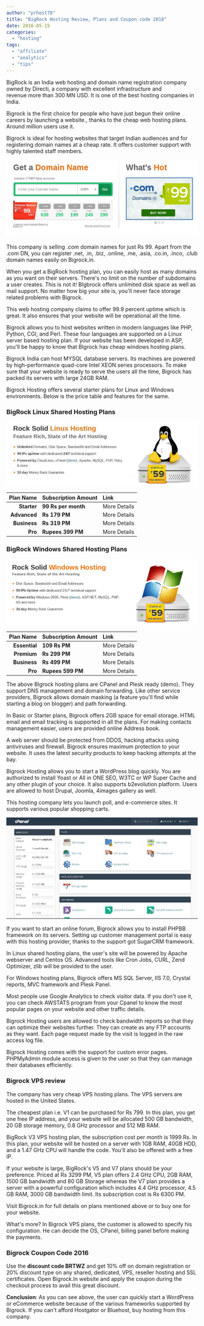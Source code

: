 ```yaml
---
author: "prhost78"
title: "BigRock Hosting Review, Plans and Coupon code 2018"
date: 2016-05-15
categories: 
  - "hosting"
tags: 
  - "affiliate"
  - "analytics"
  - "tips"
---
```


BigRock is an India web hosting and domain name registration company owned by Directi, a company with excellent infrastructure and revenue more than 300 MN USD. It is one of the best hosting companies in India.

Bigrock is the first choice for people who have just begun their online careers by launching a website., thanks to the cheap web hosting plans. Around million users use it.

Bigrock is ideal for hosting websites that target Indian audiences and for registering domain names at a cheap rate. It offers customer support with highly talented staff members.

![bigrock cheap domain name registeration](images/bigrock-dnr.jpeg)

This company is selling .com domain names for just Rs 99. Apart from the .com DN, you can register .net, .in, .biz, .online, .me, .asia, .co.in, .inco, .club domain names easily on Bigrock.in.

When you get a BigRock hosting plan, you can easily host as many domains as you want on their servers. There's no limit on the number of subdomains a user creates. This is not it! BIgbrock offers unlimited disk space as well as mail support. No matter how big your site is, you'll never face storage related problems with Bigrock.

This web hosting company claims to offer 99.9 percent uptime which is great. It also ensures that your website will be operational all the time.

Bigrock allows you to host websites written in modern languages like PHP, Python, CGI, and Perl. These four languages are supported on a Linux server based hosting plan. If your website has been developed in ASP, you'll be happy to know that BIgrock has cheap windows hosting plans.

Bigrock India can host MYSQL database servers. Its machines are powered by high-performance quad-core Intel XEON series processors. To make sure that your website is ready to serve the users all the time, Bigrock has packed its servers with large 24GB RAM.

Bigrock Hosting offers several starter plans for Linux and Windows environments. Below is the price table and features for the same.

### BigRock Linux Shared Hosting Plans

![bigrock linux hosting plans](images/bigrock-linux-hosting-plans-e1463301122740.jpeg)

| **Plan Name** | **Subscription Amount** | **Link** |
| --: | :-- | :-- |
| **Starter** | **99 Rs per month** | More Details |
| **Advanced** | **Rs 179 PM** | More Details |
| **Business** | **Rs 319 PM** | More Details |
| **Pro** | **Rupees 399 PM** | More Details |

### BigRock Windows Shared Hosting Plans

![bigrock windows hosting](images/bigrock-windows-hosting.jpeg)

| **Plan Name** | **Subscription Amount** | **Link** |
| --: | :-- | :-- |
| **Essential** | **109 Rs PM** | More Details |
| **Premium** | **Rs 299 PM** | More Details |
| **Business** | **Rs 499 PM** | More Details |
| **Pro** | **Rupees 599 PM** | More Details |

The above BIgrock hosting plans are CPanel and Plesk ready (demo). They support DNS management and domain forwarding. Like other service providers, Bigrock allows domain masking (a feature you'll find while starting a blog on blogger) and path forwarding.

In Basic or Starter plans, Bigrock offers 2GB space for email storage. HTML email and email tracking is supported in all the plans. For making contacts management easier, users are provided online Address book.

A web server should be protected from DDOS, hacking attacks using antiviruses and firewall. Bigrock ensures maximum protection to your website. It uses the latest security products to keep hacking attempts at the bay.

Bigrock Hosting allows you to start a WordPress blog quickly. You are authorized to install Yoast or All in ONE SEO, W3TC or WP Super Cache and any other plugin of your choice. It also supports b2evolution platform. Users are allowed to host Drupal, Joomla, 4images gallery as well.

This hosting company lets you launch poll, and e-commerce sites. It supports various popular shopping carts.

![bigrock cpanel demo](images/bigrock-cpanel.jpeg)

If you want to start an online forum, Bigrock allows you to install PHPBB framework on its servers. Setting up customer management portal is easy with this hosting provider, thanks to the support got SugarCRM framework.

In Linux shared hosting plans, the user's site will be powered by Apache webserver and Centos OS. Advanced tools like Cron Jobs, CURL, Zend Optimizer, zlib will be provided to the user.

For Windows hosting plans, Bigrock offers MS SQL Server, IIS 7.0, Crystal reports, MVC framework and Plesk Panel.

Most people use Google Analytics to check visitor data. If you don't use it, you can check AWSTATS program from your Cpanel to know the most popular pages on your website and other traffic details.

Bigrock Hosting users are allowed to check bandwidth reports so that they can optimize their websites further. They can create as any FTP accounts as they want. Each page request made by the visit is logged in the raw access log file.

Bigrock Hosting comes with the support for custom error pages. PHPMyAdmin module access is given to the user so that they can manage their databases efficiently.

### Bigrock VPS review

The company has very cheap VPS hosting plans. The VPS servers are hosted in the United States.

The cheapest plan i.e. V1 can be purchased for Rs 799. In this plan, you get one free IP address, and your website will be allocated 500 GB bandwidth, 20 GB storage memory, 0.8 GHz processor and 512 MB RAM.

BigRock V3 VPS hosting plan, the subscription cost per month is 1999 Rs. In this plan, your website will be hosted on a server with 1GB RAM, 40GB HDD, and a 1.47 GHz CPU will handle the code. You'll also be offered with a free IP.

If your website is large, BigRock's V5 and V7 plans should be your preference. Priced at Rs 3299 PM, V5 plan offers 2.4 GHz CPU, 2GB RAM, 1500 GB bandwidth and 80 GB Storage whereas the V7 plan provides a server with a powerful configuration which includes 4.4 GHz processor, 4.5 GB RAM, 3000 GB bandwidth limit. Its subscription cost is Rs 6300 PM.

Visit Bigrock.in for full details on plans mentioned above or to buy one for your website.

What's more? In Bigrock VPS plans, the customer is allowed to specify his configuration. He can decide the OS, CPanel, billing panel before making the payments.

### Bigrock Coupon Code 2016

Use the **discount code BRTWZ** and get 10% off on domain registration or 20% discount type on any shared, dedicated, VPS, reseller hosting and SSL certificates. Open Bigrock.In website and apply the coupon during the checkout process to avail this great discount.

**Conclusion**: As you can see above, the user can quickly start a WordPress or eCommerce website because of the various frameworks supported by Bigrock. If you can't afford Hostgator or Bluehost, buy hosting from this company.
